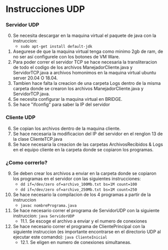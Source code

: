 # Instrucciones UDP

### Servidor UDP
0. Se necesita descargar en la maquina virtual el paquete de java con la instruccion:
   - `sudo apt-get install default-jdk`
1. Asegurese de que la maquina virtual tenga como minimo 2gb de ram, de no ser así configurele con los botones de VM Ware.
2. Para poder correr el servidor TCP se hace necesaria la transliteracion de todo el codigo de los archivos ManejadorCliente.java y ServidorTCP.java a archivos homonimos en la maquina virtual ubuntu server 20.04 O 18.04.
3. Tambien hace falta la creacion de una carpeta Logs dentro de la misma carpeta donde se crearon los archivos ManejadorCliente.java y ServidorTCP.java.
4. Se necesita configurar la maquina virtual en BRIDGE.
5. Se hace "ifconfig" para saber la IP del servidor

### Cliente UDP
6. Se copian los archivos dentro de la maquina cliente.
7. Se hace necesaria la modificacion del IP del servidor en el renglon 13 de la clase ClienteTCP.java
8. Se hace necesaria la creacion de las carpetas ArchivosRecibidos & Logs en el equipo cliente en la carpeta donde se copiaron los programas.

### ¿Como correrlo?
9. Se deben crear los archivos a enviar en la carpeta donde se copiaron los programas en el servidor con las siguientes instrucciones:
    - `dd if=/dev/zero of=archivo_100Mb.txt bs=1M count=100`
    - `dd if=/dev/zero of=archivo_250Mb.txt bs=1M count=250`
10. Se hace necesario la compilacion de los 4 programas a partir de la instruccion 
    - `javac nombrePrograma.java`
11. Se hace necesario correr el programa de ServidorUDP con la siguiente instruccion:
    `java ServidorUDP`
    - 11.1. Se escoge el archivo a enviar y el numero de conexiones
12. Se hace necesario correr el programa de ClientePrincipal con la siguiente instruccion (es importante encontrarse en el directorio UDP al ejecutar este comando):
    `java ClienteInicial`
    - 12.1. Se eligen en numero de conexiones simultaneas.
